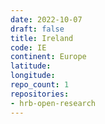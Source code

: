 ```yaml
---
date: 2022-10-07
draft: false
title: Ireland
code: IE
continent: Europe
latitude:
longitude:
repo_count: 1
repositories:
- hrb-open-research
---
```



